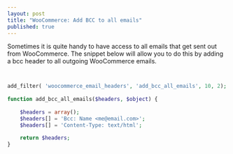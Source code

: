 ```yaml
---
layout: post
title: "WooCommerce: Add BCC to all emails"
published: true
---
```




Sometimes it is quite handy to have access to all emails that get sent out from WooCommerce. The snippet below will allow you to do this by adding a bcc header to all outgoing WooCommerce emails.


```php


add_filter( 'woocommerce_email_headers', 'add_bcc_all_emails', 10, 2);
 
function add_bcc_all_emails($headers, $object) {
 
    $headers = array();
    $headers[] = 'Bcc: Name <me@email.com>';
    $headers[] = 'Content-Type: text/html';
 
    return $headers;
}
```
